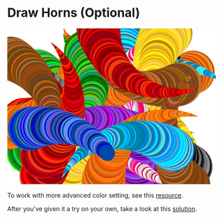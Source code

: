 # Draw Horns \(Optional\)

![](../.gitbook/assets/image%20%28375%29.png)

To work with more advanced color setting, see this [resource](../resources/advance-colors-in-snap.md).

After you've given it a try on your own, take a look at this [solution](https://snap.berkeley.edu/snap/snap.html#cloud:Username=annechinn&ProjectName=art-horns).

